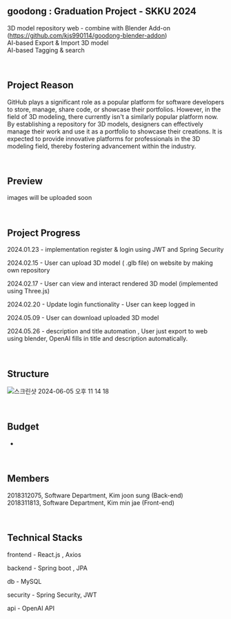 ## goodong : Graduation Project - SKKU 2024

3D model repository web - combine with Blender Add-on (https://github.com/kjs990114/goodong-blender-addon)<br>
AI-based Export & Import 3D model<br>
AI-based Tagging & search

  
  <br>

## Project Reason

GitHub plays a significant role as a popular platform for software developers to
store, manage, share code, or showcase their portfolios. However, in the field of
3D modeling, there currently isn't a similarly popular platform now. By
establishing a repository for 3D models, designers can effectively manage their
work and use it as a portfolio to showcase their creations. It is expected to
provide innovative platforms for professionals in the 3D modeling field, thereby
fostering advancement within the industry.

<br>

## Preview

images will be uploaded soon 

<br>

## Project Progress

2024.01.23 - implementation register & login using JWT and Spring Security  <br>

2024.02.15 - User can upload 3D model ( .glb file) on website by making own repository<br>

2024.02.17 - User can view and interact rendered 3D model (implemented using Three.js)<br>

2024.02.20 - Update login functionality - User can keep logged in<br>

2024.05.09 - User can download uploaded 3D model<br>

2024.05.26  - description and title automation , User just export to web using blender, OpenAI fills in title and description automatically.<br>

<br>

## Structure
![스크린샷 2024-06-05 오후 11 14 18](https://github.com/kjs990114/goodong/assets/50402527/dba6201a-1152-4da4-94fe-890a1e06c1eb)

<br>


## Budget
-
<br>


## Members

2018312075, Software Department, Kim joon sung (Back-end)<br>
2018311813, Software Department, Kim min jae (Front-end)

<br>


## Technical Stacks

frontend - React.js , Axios

backend - Spring boot , JPA

db - MySQL

security - Spring Security, JWT

api - OpenAI API

